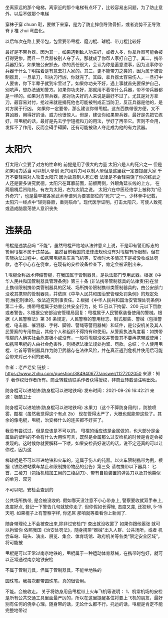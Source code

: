坐离家远的那个电梯，离家近的那个电梯有点坏了，比较容易出问题，为了防止意外，以后不做那个电梯

穿袜子穿 chuan 鞋，要做下来穿，是为了防止摔倒导致骨折，或者姿势不正导致脊 ji 椎 zhui 弯曲化。

以后每次在路上要带包，包里要带甩棍、磨刀棍、球棍、带刀棍比较好

最好是不带兵器。因为其一，如果遇到敌人功夫好，或者人多，你拿兵器可能会被打得更惨，而且一旦兵器被别人夺了去，那就成了你帮人家打自己了。其二，携带兵器打架，如果被公安抓去，你的责任很大，会认为你是蓄意滋事，因为没事你带兵器干什么？明摆着是有意去打人家的。其三，更不能带刀之类的，因为属于被管制器具，一旦拿刀，叫执刀行凶，你就完了。其四，拿兵器太容易伤人，一旦打中人要害，你下半辈子就到牢里过了。如果你功夫不好，遇上事就首先要保护自己，别吭声，想办法通知警方。如果你功夫好，那就用不着带什么兵器，带不带兵器都是一样的。如果对方带兵器，那对功夫好的人来说是最好不过了。尤其是对方拿刀，最容易对付，抢过来就是捅死他也可能被判成正当防卫，反正兵器是他的，是对方属于行凶。
如果你一定要带，那么建议你带甩棍。这东西携带很方便，又不算凶器，用得好的话，威力也很惊人。但是，建议你如果带兵器，最好是先把它练好，带甩棍的话，最好是先去学学短棍和刀的用法，学好了再带它。否则不会用，发挥不了作用，反而会碍手碍脚，还有可能被敌人夺走成为他的有力武器。

# 太阳穴

打太阳穴会要了对方的性命的 前提是用了很大的力量 太阳穴是人的死穴之一 但是如果用力适当 可以制人晕倒 死穴用对力可以制人晕但是这里我一定要提醒大家 千万不要轻易对人攻击太阳穴 因为故意制人死亡者 法律是不会轻易饶了你的练武之人还是要多讲究武德。太阳穴在耳廓前面，前额两侧，外眼角延长线的上方。 在两眉梢后凹陷处。有左为太阳，右为太阴之说。
太阳穴在中医经络学上被称为“经外奇穴”，也是最早被各家武术拳谱列为要害部位的“死穴”之一。少林拳中记载，太阳穴一经点中“轻则昏厥，重则殒命”。现代医学证明，打击太阳穴，可使人致死或造成脑震荡使人意识丧失

# 违禁品

甩棍是违禁品吗
“不能”，虽然甩棍严格地从法律意义上说，不是印有警用标志的警用甩棍不属于违禁品。 虽然目前我国的法律法规也没有对甩棍有所限制，但在实际执法过程中，如携带甩棍乘车乘飞机等，安检时大多情况下是被没收或处罚款，也不小心存在侥幸，在现有的安检设备检查下，肯定会被识别出来。

1.甩棍全称战术伸缩警棍，在我国属于管制器具，是执法部门专用武器。根据《中华人民共和国管制器具管理条例》第三十条 (非法携带管制器具的法律责任)在禁止携带限制携带类管制器具的区域、场所携带限制携带类管制器具的，由公安部门没收其携带的管制器具，并依照《中华人民共和国治安管理处罚条例》的规定处罚;触犯刑律的，依法追究刑事责任。2.根据《中华人民共和国治安管理处罚条例》第二十条，携带甩棍属于妨害公共安全行为，处 15 日以下拘留、200 元以下罚款或者警告。3.根据公安部治安管理局回复：甩棍属于人民警察装备使用的警械。根据《人民警察法》第 36 条规定，人民警察的警用标志、制式服装、警械（包括警棍、电击器、催泪器、手铐、脚镣、警绳等警用器械）和证件，是公安机关及其人民警察的专用物品，其他个人和组织不得持有和使用。从警察执法角度看：如携带甩棍的人确实社会危害极小或没有，一般将甩棍没收并警告其不要再携带或使用；如携带甩棍的人由社会危害性，则根据法律法规处拘留、罚款。总结：个人使用甩棍、匕首等管制器具作为防卫武器存在法律风险，并在真正遇到危机并使用后可能会带来对己不利的影响。

作者：老卢老矣
链接：https://www.zhihu.com/question/384940677/answer/1127202050
来源：知乎
著作权归作者所有。商业转载请联系作者获得授权，非商业转载请注明出处。

防身棍可以进地铁(防身棍可以进地铁吗)
发布时间：2021-09-26 16:42:21 来源：极酷卫士

防身棍可以进地铁(防身棍可以进地铁吗)
水果刀（这个不算防身用的），防狼喷雾，酷棍（虽然我觉得这个有点 2b） 现在管得太严了，大概也就能带这些了。其余的像电棍，甩棍，治安棒什么的连买都不好买了。

我没有尝试过，但是应该是不可以的。 甩棍的话应该是金属做的，也大部分是金属做的塑料的不会有什么大用性可言，既然是金属那么过安检机的时候是肯定会被发现的。这时候你就要解释一下喽，如果安检员好说话的话，说不定还真的可以让你过，因为这

棒球棍是不可以带进地铁和火车的，这属于伤人的钝器。以火车限制携带为例，根据《铁路进站乘车禁止和限制携带物品的公告》第三条 请勿携带以下器具： 匕首、三棱刀（包括机械加工用的三棱刮刀）、带有自锁装置的弹簧刀以及其他类似的单刃、双刃

不可以吧，安检会查到的

公共场所携带, 是会被没收的. 假如哪天没注意不小心带身上, 警察要收就双手奉上, 态度好点, 登记一下警告几句就放你走了. 但你假如长得矬, 态度又差, 还狡辩, 5-15 天吧. 如果棍子上有警察字样, 你还屌 那咱就等着看你上新闻了.

随身带理论上不会被查出来,除非过安检门! 查出就没收罢了 如果你跟他嚣张 就可以拘留你 依照我国《治安处罚法》，随身携带“器械”出入人群、公共场所，或者 机尝车站、码头、演出、展览、集会、体育场馆、政府机关等各类“限定安全区域”，将可能被

甩棍是可以正常过南京地铁的，甩棍属于一种运动体育器械，在携带时包好，就可以正常通过南京地铁安检

不属于管制刀具，但属于管制器具。不能坐地铁的

圆珠笔。我每次都带圆珠笔，真的很管用。

不能。会被收走。 关于将防身用品甩棍带上火车飞机等说明： 1、机常机场的安检是所有公共交通工具里面最严厉的，所以在这里提醒各位将要上飞机的朋友，最好别有任何的侥幸心理。随身带的话，无论什么都不行。托运的话，甩棍是肯定不能完整地带过
